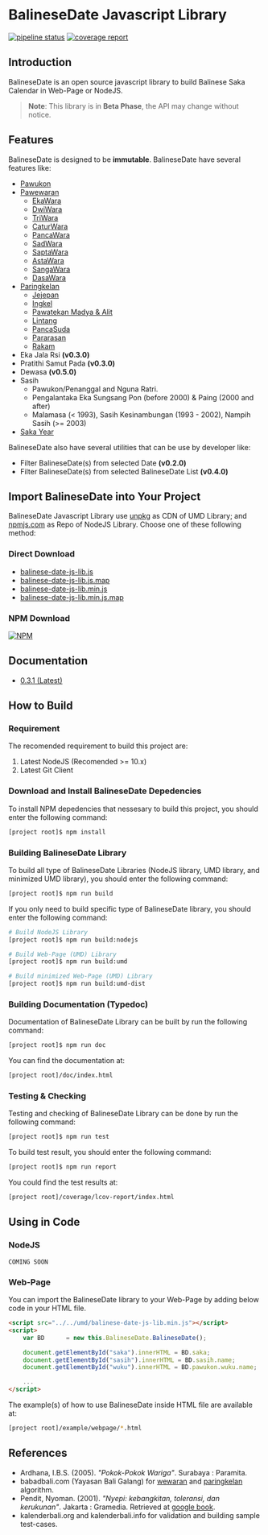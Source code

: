 # BalineseDate Javascript Library

[![pipeline status](https://gitlab.com/peradnya/balinese-date-js-lib/badges/master/pipeline.svg)](https://gitlab.com/peradnya/balinese-date-js-lib/commits/master)
[![coverage report](https://gitlab.com/peradnya/balinese-date-js-lib/badges/master/coverage.svg)](https://gitlab.com/peradnya/balinese-date-js-lib/commits/master)

## Introduction

BalineseDate is an open source javascript library to build Balinese Saka Calendar in Web-Page or NodeJS.

> **Note**: This library is in **Beta Phase**, the API may change without notice.

## Features

BalineseDate is designed to be __immutable__. BalineseDate have several features like:

* [Pawukon](http://www.babadbali.com/pewarigaan/kalender-pawukon.htm)
* [Pawewaran](http://www.babadbali.com/pewarigaan/pawewaran.htm)
  * [EkaWara](http://www.babadbali.com/pewarigaan/ekawara.htm)
  * [DwiWara](http://www.babadbali.com/pewarigaan/dwiwara.htm)
  * [TriWara](http://www.babadbali.com/pewarigaan/triwara.htm)
  * [CaturWara](http://www.babadbali.com/pewarigaan/caturwara.htm)
  * [PancaWara](http://www.babadbali.com/pewarigaan/pancawara.htm)
  * [SadWara](http://www.babadbali.com/pewarigaan/sadwara.htm)
  * [SaptaWara](http://www.babadbali.com/pewarigaan/saptawara.htm)
  * [AstaWara](http://www.babadbali.com/pewarigaan/astawara.htm)
  * [SangaWara](http://www.babadbali.com/pewarigaan/sangawara.htm)
  * [DasaWara](http://www.babadbali.com/pewarigaan/dasawara.htm)
* [Paringkelan](http://www.babadbali.com/pewarigaan/paringkelan.htm)
  * [Jejepan](http://www.babadbali.com/pewarigaan/jejepan.htm)
  * [Ingkel](http://www.babadbali.com/pewarigaan/ingkel.htm)
  * [Pawatekan Madya & Alit](http://www.babadbali.com/pewarigaan/watek.htm)
  * [Lintang](http://www.babadbali.com/pewarigaan/lintang.htm)
  * [PancaSuda](http://www.babadbali.com/pewarigaan/pancasuda.htm)
  * [Pararasan](http://www.babadbali.com/pewarigaan/paarasan.htm)
  * [Rakam](http://www.babadbali.com/pewarigaan/rakam.htm)
* Eka Jala Rsi __(v0.3.0)__
* Pratithi Samut Pada __(v0.3.0)__
* Dewasa __(v0.5.0)__
* Sasih
  * Pawukon/Penanggal and Nguna Ratri.
  * Pengalantaka Eka Sungsang Pon (before 2000) & Paing (2000 and after)
  * Malamasa (< 1993), Sasih Kesinambungan (1993 - 2002), Nampih Sasih (>= 2003)
* [Saka Year](http://www.babadbali.com/pewarigaan/kalender-saka.htm)

BalineseDate also have several utilities that can be use by developer like:

* Filter BalineseDate(s) from selected Date __(v0.2.0)__
* Filter BalineseDate(s) from selected BalineseDate List __(v0.4.0)__

## Import BalineseDate into Your Project

BalineseDate Javascript Library use [unpkg](https://unpkg.com/balinese-date-js-lib/) as CDN of UMD Library; and [npmjs.com](https://www.npmjs.com/package/balinese-date-js-lib) as Repo of NodeJS Library. Choose one of these following method:

### Direct Download

* [balinese-date-js-lib.js](https://unpkg.com/balinese-date-js-lib/umd/balinese-date-js-lib.js)
* [balinese-date-js-lib.js.map](https://unpkg.com/balinese-date-js-lib/umd/balinese-date-js-lib.js.map)
* [balinese-date-js-lib.min.js](https://unpkg.com/balinese-date-js-lib/umd/balinese-date-js-lib.min.js)
* [balinese-date-js-lib.min.js.map](https://unpkg.com/balinese-date-js-lib/umd/balinese-date-js-lib.min.js.map)

### NPM Download

[![NPM](https://nodei.co/npm/balinese-date-js-lib.png)](https://nodei.co/npm/balinese-date-js-lib/)

## Documentation

* [0.3.1 (Latest)](https://peradnya.gitlab.io/balinese-date-js-lib/index.html)

## How to Build

### Requirement

The recomended requirement to build this project are:

1. Latest NodeJS (Recomended >= 10.x)
2. Latest Git Client

### Download and Install BalineseDate Depedencies

To install NPM depedencies that nessesary to build this project, you should enter the following command:

```sh
[project root]$ npm install
```

### Building BalineseDate Library

To build all type of BalineseDate Libraries (NodeJS library, UMD library, and minimized UMD library), you should enter the following command:

```sh
[project root]$ npm run build
```

If you only need to build specific type of BalineseDate library, you should enter the following command:

```sh
# Build NodeJS Library
[project root]$ npm run build:nodejs

# Build Web-Page (UMD) Library
[project root]$ npm run build:umd

# Build minimized Web-Page (UMD) Library
[project root]$ npm run build:umd-dist
```

### Building Documentation (Typedoc)

Documentation of BalineseDate Library can be built by run the following command:

```sh
[project root]$ npm run doc
```

You can find the documentation at:

```sh
[project root]/doc/index.html
```

### Testing & Checking

Testing and checking of BalineseDate Library can be done by run the following command:

```sh
[project root]$ npm run test
```

To build test result, you should enter the following command:

```sh
[project root]$ npm run report
```

You could find the test results at:

```sh
[project root]/coverage/lcov-report/index.html
```

## Using in Code

### NodeJS

```COMING SOON```

### Web-Page

You can import the BalineseDate library to your Web-Page by adding below code in your HTML file.

```html
<script src="../../umd/balinese-date-js-lib.min.js"></script>
<script>
    var BD      = new this.BalineseDate.BalineseDate();

    document.getElementById("saka").innerHTML = BD.saka;
    document.getElementById("sasih").innerHTML = BD.sasih.name;
    document.getElementById("wuku").innerHTML = BD.pawukon.wuku.name;

    ...
</script>
```

The example(s) of how to use BalineseDate inside HTML file are available at:

```sh
[project root]/example/webpage/*.html
```

## References

* Ardhana, I.B.S. (2005). *"Pokok-Pokok Wariga"*. Surabaya : Paramita.
* babadbali.com (Yayasan Bali Galang) for [wewaran](http://www.babadbali.com/pewarigaan/perhitungan.htm) and [paringkelan](http://www.babadbali.com/pewarigaan/paringkelan.htm) algorithm.
* Pendit, Nyoman. (2001). *"Nyepi: kebangkitan, toleransi, dan kerukunan"*. Jakarta : Gramedia. Retrieved at [google book](https://books.google.co.id/books?id=4ND9KPn2o8AC).
* kalenderbali.org and kalenderbali.info for validation and building sample test-cases.